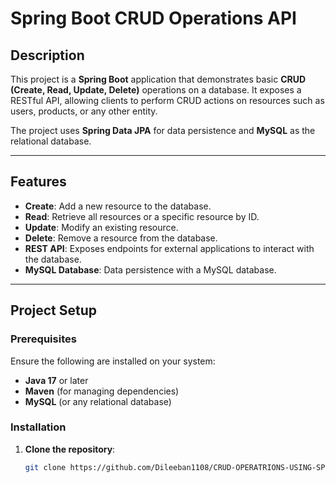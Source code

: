 # Spring Boot CRUD Operations API

## Description
This project is a **Spring Boot** application that demonstrates basic **CRUD (Create, Read, Update, Delete)** operations on a database. It exposes a RESTful API, allowing clients to perform CRUD actions on resources such as users, products, or any other entity.

The project uses **Spring Data JPA** for data persistence and **MySQL** as the relational database.

---

## Features
- **Create**: Add a new resource to the database.
- **Read**: Retrieve all resources or a specific resource by ID.
- **Update**: Modify an existing resource.
- **Delete**: Remove a resource from the database.
- **REST API**: Exposes endpoints for external applications to interact with the database.
- **MySQL Database**: Data persistence with a MySQL database.

---

## Project Setup

### Prerequisites
Ensure the following are installed on your system:
- **Java 17** or later
- **Maven** (for managing dependencies)
- **MySQL** (or any relational database)

### Installation

1. **Clone the repository**:
   ```bash
   git clone https://github.com/Dileeban1108/CRUD-OPERATRIONS-USING-SPRINGBOOT.git
